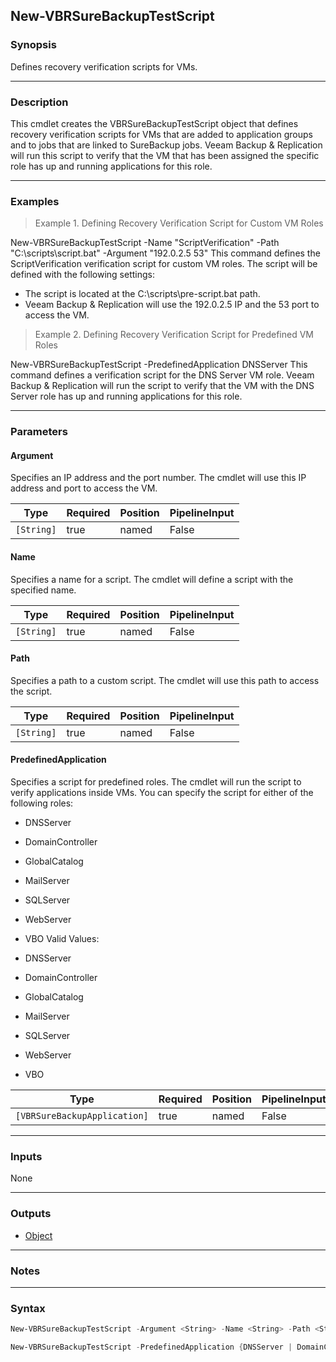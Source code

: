 New-VBRSureBackupTestScript
---------------------------

### Synopsis
Defines recovery verification scripts for VMs.

---

### Description

This cmdlet creates the VBRSureBackupTestScript object that defines recovery verification scripts for VMs that are added to application groups and to jobs that are linked to SureBackup jobs.
Veeam Backup & Replication will run this script to verify that the VM that has been assigned the specific role has up and running applications for this role.

---

### Examples
> Example 1. Defining Recovery Verification Script for Custom VM Roles

New-VBRSureBackupTestScript -Name "ScriptVerification"  -Path "C:\scripts\script.bat" -Argument "192.0.2.5 53"
This command defines the ScriptVerification verification script for custom VM roles. The script will be defined with the following settings:
- The script is located at the C:\scripts\pre-script.bat path.
- Veeam Backup & Replication will use the 192.0.2.5 IP and the 53 port to access the VM.
> Example 2. Defining Recovery Verification Script for Predefined VM Roles

New-VBRSureBackupTestScript -PredefinedApplication DNSServer
This command defines a verification script for the DNS Server VM role. Veeam Backup & Replication will run the script to verify that the VM with the DNS Server role has up and running applications for this role.

---

### Parameters
#### **Argument**
Specifies an IP address and the port number.
The cmdlet will use this IP address and port to access the VM.

|Type      |Required|Position|PipelineInput|
|----------|--------|--------|-------------|
|`[String]`|true    |named   |False        |

#### **Name**
Specifies a name for a script.
The cmdlet will define a script with the specified name.

|Type      |Required|Position|PipelineInput|
|----------|--------|--------|-------------|
|`[String]`|true    |named   |False        |

#### **Path**
Specifies a path to a custom script.
The cmdlet will use this path to access the script.

|Type      |Required|Position|PipelineInput|
|----------|--------|--------|-------------|
|`[String]`|true    |named   |False        |

#### **PredefinedApplication**
Specifies a script for predefined roles. The cmdlet will run the script to verify applications inside VMs. You can specify the script for either of the following roles:
* DNSServer
* DomainController
* GlobalCatalog
* MailServer
* SQLServer
* WebServer
* VBO
Valid Values:

* DNSServer
* DomainController
* GlobalCatalog
* MailServer
* SQLServer
* WebServer
* VBO

|Type                        |Required|Position|PipelineInput|
|----------------------------|--------|--------|-------------|
|`[VBRSureBackupApplication]`|true    |named   |False        |

---

### Inputs
None

---

### Outputs
* [Object](https://learn.microsoft.com/en-us/dotnet/api/System.Object)

---

### Notes

---

### Syntax
```PowerShell
New-VBRSureBackupTestScript -Argument <String> -Name <String> -Path <String> [<CommonParameters>]
```
```PowerShell
New-VBRSureBackupTestScript -PredefinedApplication {DNSServer | DomainController | GlobalCatalog | MailServer | SQLServer | WebServer | VBO} [<CommonParameters>]
```

